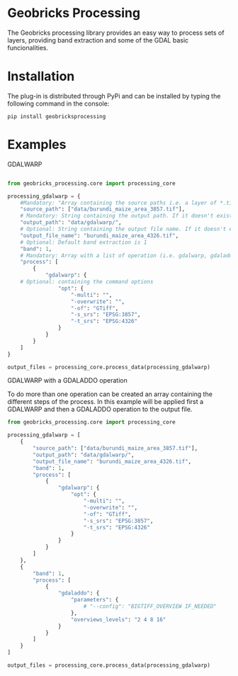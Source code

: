 Geobricks Processing
====================

The Geobricks processing library provides an easy way to process sets of layers, providing band extraction and some of the GDAL basic funcionalities. 

Installation
============
The plug-in is distributed through PyPi and can be installed by typing the following command in the console:
```
pip install geobricksprocessing
```
Examples
========

GDALWARP

```python

from geobricks_processing.core import processing_core

processing_gdalwarp = {
    #Mandatory: "Array containing the source paths i.e. a layer of *.tif for band extraction or merging"
    "source_path": ["data/burundi_maize_area_3857.tif"],
    # Mandatory: String containing the output path. If it doesn't exists it will be created
    "output_path": "data/gdalwarp/",
    # Optional: String containing the output file name. If it doesn't exists it will be created with a uuid function
    "output_file_name": "burundi_maize_area_4326.tif",
    # Optional: Default band extraction is 1
    "band": 1,
    # Mandatory: Array with a list of operation (i.e. gdalwarp, gdaladdo, gdal_translate, band_extraction)
    "process": [
        {
            "gdalwarp": {
    # Optional: containing the command options
                "opt": {
                    "-multi": "",
                    "-overwrite": "",
                    "-of": "GTiff",
                    "-s_srs": "EPSG:3857",
                    "-t_srs": "EPSG:4326"
                }
            }
        }
    ]
}

output_files = processing_core.process_data(processing_gdalwarp)
```

GDALWARP with a GDALADDO operation

To do more than one operation can be created an array containing the different steps of the process. In this example will be applied first a GDALWARP and then a GDALADDO operation to the output file.

```python
from geobricks_processing.core import processing_core

processing_gdalwarp = [
    {
        "source_path": ["data/burundi_maize_area_3857.tif"],
        "output_path": "data/gdalwarp/",
        "output_file_name": "burundi_maize_area_4326.tif",
        "band": 1,
        "process": [
            {
                "gdalwarp": {
                    "opt": {
                        "-multi": "",
                        "-overwrite": "",
                        "-of": "GTiff",
                        "-s_srs": "EPSG:3857",
                        "-t_srs": "EPSG:4326"
                    }
                }
            }
        ]
    },
    {
        "band": 1,
        "process": [
            {
                "gdaladdo": {
                    "parameters": {
                        # "--config": "BIGTIFF_OVERVIEW IF_NEEDED"
                    },
                    "overviews_levels": "2 4 8 16"
                }
            }
        ]
    }
]

output_files = processing_core.process_data(processing_gdalwarp)
```


